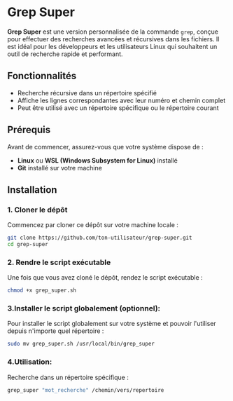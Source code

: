 # Grep Super

**Grep Super** est une version personnalisée de la commande `grep`, conçue pour effectuer des recherches avancées et récursives dans les fichiers. Il est idéal pour les développeurs et les utilisateurs Linux qui souhaitent un outil de recherche rapide et performant.

## Fonctionnalités
- Recherche récursive dans un répertoire spécifié
- Affiche les lignes correspondantes avec leur numéro et chemin complet
- Peut être utilisé avec un répertoire spécifique ou le répertoire courant

## Prérequis

Avant de commencer, assurez-vous que votre système dispose de :
- **Linux** ou **WSL (Windows Subsystem for Linux)** installé
- **Git** installé sur votre machine

## Installation

### 1. Cloner le dépôt
Commencez par cloner ce dépôt sur votre machine locale :
```bash
git clone https://github.com/ton-utilisateur/grep-super.git
cd grep-super
````
### 2. Rendre le script exécutable
Une fois que vous avez cloné le dépôt, rendez le script exécutable :
```bash
chmod +x grep_super.sh

````
### 3.Installer le script globalement (optionnel):
Pour installer le script globalement sur votre système et pouvoir l'utiliser depuis n'importe quel répertoire :
```bash
sudo mv grep_super.sh /usr/local/bin/grep_super
```
### 4.Utilisation:
Recherche dans un répertoire spécifique :
```bash
grep_super "mot_recherche" /chemin/vers/repertoire
```

